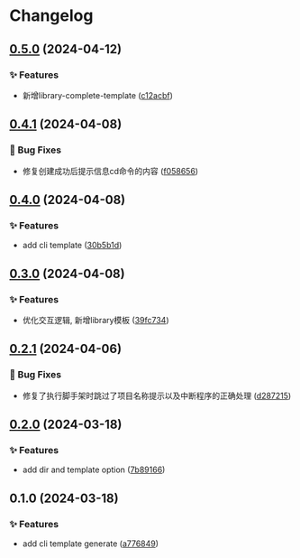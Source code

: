 # Changelog

## [0.5.0](https://github.com/hacxy/create-ts-frame/compare/v0.4.1...v0.5.0) (2024-04-12)


### ✨ Features

* 新增library-complete-template ([c12acbf](https://github.com/hacxy/create-ts-frame/commit/c12acbfad48e22e5c62b95376d366ae4e0666d68))

## [0.4.1](https://github.com/hacxy/create-ts-frame/compare/v0.4.0...v0.4.1) (2024-04-08)


### 🐛 Bug Fixes

* 修复创建成功后提示信息cd命令的内容 ([f058656](https://github.com/hacxy/create-ts-frame/commit/f05865602b4a9103d28b1232d25049106c847e5f))

## [0.4.0](https://github.com/hacxy/create-ts-frame/compare/v0.3.0...v0.4.0) (2024-04-08)


### ✨ Features

* add cli template ([30b5b1d](https://github.com/hacxy/create-ts-frame/commit/30b5b1d69e07cfb6aed3d79d67b8d3b7607311e4))

## [0.3.0](https://github.com/hacxy/create-ts-frame/compare/v0.2.1...v0.3.0) (2024-04-08)


### ✨ Features

* 优化交互逻辑, 新增library模板 ([39fc734](https://github.com/hacxy/create-ts-frame/commit/39fc734b683c7f2a5747d5e30dd3760b9213a7e9))

## [0.2.1](https://github.com/hacxy/create-ts-frame/compare/v0.2.0...v0.2.1) (2024-04-06)


### 🐛 Bug Fixes

* 修复了执行脚手架时跳过了项目名称提示以及中断程序的正确处理 ([d287215](https://github.com/hacxy/create-ts-frame/commit/d2872156554b229d755d82c8448ea407a6f2b46f))

## [0.2.0](https://github.com/hacxy/create-ts-frame/compare/v0.1.0...v0.2.0) (2024-03-18)


### ✨ Features

* add dir and template option ([7b89166](https://github.com/hacxy/create-ts-frame/commit/7b891661b8baddbf61a89214d137ea951ae0d5bb))

## 0.1.0 (2024-03-18)


### ✨ Features

* add cli template generate ([a776849](https://github.com/hacxy/create-tsapp/commit/a776849480a4a6266ea403df65bc3021832dd0c6))
